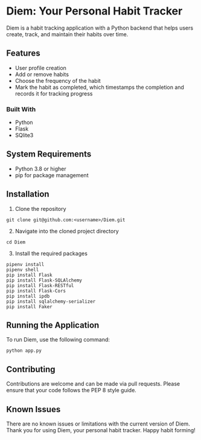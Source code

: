 # Diem: Your Personal Habit Tracker

Diem is a habit tracking application with a Python backend that helps users create, track, and maintain their habits over time.

## Features

- User profile creation
- Add or remove habits
- Choose the frequency of the habit
- Mark the habit as completed, which timestamps the completion and records it for tracking progress

### Built With

* Python
* Flask
* SQlite3


## System Requirements

- Python 3.8 or higher
- pip for package management

## Installation

1. Clone the repository
```console
git clone git@github.com:<username>/Diem.git
```

2. Navigate into the cloned project directory
```console
cd Diem
```

3. Install the required packages
```console
pipenv install
pipenv shell
pip install Flask
pip install Flask-SQLAlchemy
pip install Flask-RESTful
pip install Flask-Cors
pip install ipdb
pip install sqlalchemy-serializer
pip install Faker
```

## Running the Application

To run Diem, use the following command:
```console
python app.py
```

## Contributing

Contributions are welcome and can be made via pull requests. Please ensure that your code follows the PEP 8 style guide.

## Known Issues

There are no known issues or limitations with the current version of Diem.
Thank you for using Diem, your personal habit tracker. Happy habit forming!